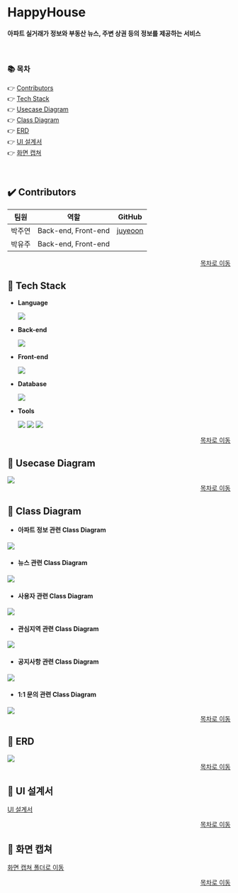 # HappyHouse
#### 아파트 실거래가 정보와 부동산 뉴스, 주변 상권 등의 정보를 제공하는 서비스

<br/>

### :books: 목차  

👉 [Contributors](#heavy_check_mark-contributors)   
👉 [Tech Stack](#notebook_with_decorative_cover-tech-stack)   
👉 [Usecase Diagram](#closed_book-usecase-diagram)   
👉 [Class Diagram](#green_book-class-diagram)   
👉 [ERD](#blue_book-erd)  
👉 [UI 설계서](#orange_book-ui-설계서)  
👉 [화면 캡쳐](#ledger-화면-캡쳐)  
  
<br>

<!-- 👇  
---
  👉 [메인페이지](#one-메인페이지)  
  👉 [동별실거래가 검색](#two-동별실거래가-검색)  
  👉 [로그인/로그아웃](#three-로그인로그아웃)     
  👉 [회원가입](#four-회원가입)  
  👉 [회원정보](#five-회원정보)  
  👉 [관심지역](#six-관심지역)  
  👉 [공지사항](#seven-공지사항)

 -->

<!-- ----------------------------------------------------------------------------------------------------------- -->

## :heavy_check_mark: Contributors

| 팀원   | 역할                              | GitHub                              |
| ------ | --------------------------------- | --------------------------------- |
| 박주연 | Back-end, Front-end | [juyeoon](https://github.com/juyeoon)  |
| 박유주 | Back-end, Front-end |    |

<div align=right><a href="https://github.com/juyeoon/HappyHouse#books-%EB%AA%A9%EC%B0%A8">목차로 이동</a></div>

<!-- ----------------------------------------------------------------------------------------------------------- -->

## :notebook_with_decorative_cover: Tech Stack
+ **Language**  

    <img src="https://img.shields.io/badge/java-007396?style=for-the-badge&logo=java&logoColor=white"> 
    
+ **Back-end**  

    <img src="https://img.shields.io/badge/Spring Boot-6DB33F?style=for-the-badge&logo=Spring Boot&logoColor=white">

+ **Front-end**  

    <img src="https://img.shields.io/badge/vue.js-4FC08D?style=for-the-badge&logo=vue.js&logoColor=white"> 
    
+ **Database**  

    <img src="https://img.shields.io/badge/mysql-4479A1?style=for-the-badge&logo=mysql&logoColor=white">
    
+ **Tools**  

    <img src="https://img.shields.io/badge/git-F05032?style=for-the-badge&logo=git&logoColor=white">
    <img src="https://img.shields.io/badge/sts-6DB33F?style=for-the-badge&logo=spring&logoColor=white"> 
    <img src="https://img.shields.io/badge/VS code-007ACC?style=for-the-badge&logo=Visual Studio Code&logoColor=white">

<div align=right><a href="https://github.com/juyeoon/HappyHouse#books-%EB%AA%A9%EC%B0%A8">목차로 이동</a></div>

<!-- ----------------------------------------------------------------------------------------------------------- -->

## :closed_book: Usecase Diagram
<a href="https://github.com/juyeoon/HappyHouse/blob/main/Document/usecaseDiagram/usecase_1_all.png" target="_blank">
  <img src="https://github.com/juyeoon/HappyHouse/blob/main/Document/usecaseDiagram/usecase_1_all.png">
</a>

<div align=right><a href="https://github.com/juyeoon/HappyHouse#books-%EB%AA%A9%EC%B0%A8">목차로 이동</a></div>

<!-- ----------------------------------------------------------------------------------------------------------- -->

## :green_book: Class Diagram

+ #### 아파트 정보 관련 Class Diagram
<a href="https://github.com/juyeoon/HappyHouse/blob/main/Document/classDiagram/classDiagram_house.PNG?raw=true" target="_blank">
  <img src="https://github.com/juyeoon/HappyHouse/blob/main/Document/classDiagram/classDiagram_house.PNG?raw=true">
</a>

+ #### 뉴스 관련 Class Diagram
<a href="https://github.com/juyeoon/HappyHouse/blob/main/Document/classDiagram/classDiagram_news.PNG?raw=true" target="_blank">
  <img src="https://github.com/juyeoon/HappyHouse/blob/main/Document/classDiagram/classDiagram_news.PNG?raw=true">
</a>

+ #### 사용자 관련 Class Diagram
<a href="https://github.com/juyeoon/HappyHouse/blob/main/Document/classDiagram/classDiagram_user.PNG?raw=true" target="_blank">
  <img src="https://github.com/juyeoon/HappyHouse/blob/main/Document/classDiagram/classDiagram_user.PNG?raw=true">
</a>

+ #### 관심지역 관련 Class Diagram
<a href="https://github.com/juyeoon/HappyHouse/blob/main/Document/classDiagram/classDiagram_interestArea.PNG?raw=true" target="_blank">
  <img src="https://github.com/juyeoon/HappyHouse/blob/main/Document/classDiagram/classDiagram_interestArea.PNG?raw=true">
</a>

+ #### 공지사항 관련 Class Diagram
<a href="https://github.com/juyeoon/HappyHouse/blob/main/Document/classDiagram/classDiagram_notice.PNG?raw=true" target="_blank">
  <img src="https://github.com/juyeoon/HappyHouse/blob/main/Document/classDiagram/classDiagram_notice.PNG?raw=true">
</a>

+ #### 1:1 문의 관련 Class Diagram
<a href="https://github.com/juyeoon/HappyHouse/blob/main/Document/classDiagram/classDiagram_qna.PNG?raw=true" target="_blank">
  <img src="https://github.com/juyeoon/HappyHouse/blob/main/Document/classDiagram/classDiagram_qna.PNG?raw=true">
</a>

<div align=right><a href="https://github.com/juyeoon/HappyHouse#books-%EB%AA%A9%EC%B0%A8">목차로 이동</a></div>

<!-- ----------------------------------------------------------------------------------------------------------- -->

## :blue_book: ERD

<a href="https://github.com/juyeoon/HappyHouse/blob/main/Document/ERD/happyhouse_ERD.PNG" target="_blank">
  <img src="https://github.com/juyeoon/HappyHouse/blob/main/Document/ERD/happyhouse_ERD.PNG">
</a>

<div align=right><a href="https://github.com/juyeoon/HappyHouse#books-%EB%AA%A9%EC%B0%A8">목차로 이동</a></div>

<!-- ----------------------------------------------------------------------------------------------------------- -->

## :orange_book: UI 설계서

[UI 설계서](https://github.com/juyeoon/HappyHouse/blob/main/Document/UI_%EC%84%A4%EA%B3%84%EC%84%9C/UI%EC%84%A4%EA%B3%84%EC%84%9C.pdf)

<div align=right><a href="https://github.com/juyeoon/HappyHouse#books-%EB%AA%A9%EC%B0%A8">목차로 이동</a></div>

<!-- ----------------------------------------------------------------------------------------------------------- -->

## :ledger: 화면 캡쳐

<!-- 수정 필요 -->
[화면 캡쳐 폴더로 이동](https://github.com/juyeoon/HappyHouse/tree/main/Document/screenshot)

<div align=right><a href="https://github.com/juyeoon/HappyHouse#books-%EB%AA%A9%EC%B0%A8">목차로 이동</a></div>















<!--

## :star: 화면 캡쳐

### :one: 메인페이지  

![1-crop](/uploads/9e66e72a4a4cdf0f41fb41118529488e/1-crop.JPG)


##### [목차](#books-목차)

<br>

---
### :two: 동별실거래가 검색 

#### <검색된 동에 맞게 지도 위치 변경>
![2-crop](/uploads/bdf3a666260698cf9c22408d379e87db/2-crop.JPG)


##### [목차](#books-목차)

<br>

---
### :three: 로그인/로그아웃

![4-crop](/uploads/124e4a8acfb37e0dc97adf1b5d8d4a12/4-crop.JPG)

**↓ 로그인시 네비게이션 바 변경**  
![3](/uploads/e356fd86031b332cee1995afee017c9f/3.JPG)


##### [목차](#books-목차)

<br>

---
### :four: 회원가입

![5-crop](/uploads/2b1da3b51affc5ee831b1906429273fa/5-crop.JPG) 


##### [목차](#books-목차)

<br>

---
### :five: 회원정보

#### <사용자 정보 확인 화면>  
![6-crop](/uploads/36114166c075cc1e15965f2cc3e10eca/6-crop.JPG)

#### <관리자 정보 확인 화면>  
![7-crop](/uploads/3bcde5dbe2d8bc09ae3680ffef1aee95/7-crop.JPG)

#### <회원정보 수정 화면>  
![8-crop](/uploads/00e76b1b06dd7c7d3678110870212c3e/8-crop.JPG)


##### [목차](#books-목차)

<br>

---
### :six: 관심지역

#### <관심지역 설정 화면>
![9-crop](/uploads/340c93311dfb50493a77f2cd919fd860/9-crop.JPG)  

#### <관심지역목록 조회 화면>   
![10-crop](/uploads/f7fb9efb4fc9eb93a7da9b12cb844cc2/10-crop.JPG)  


##### [목차](#books-목차)

<br>

---
### :seven: 공지사항

#### <공지사항 메인 화면>
![11-crop](/uploads/bb9576b2cb816b0e3469463d4730ca37/11-crop.JPG)

#### <공지사항 내용 확인 화면>
![12-crop](/uploads/b87043aed56de0b7c2e5918dabe6f459/12-crop.JPG)

#### <관리자 로그인 시 공지사항 메인 화면>   
![13-crop](/uploads/82c94a59e1a81a91da3e2c045a73b00f/13-crop.JPG)

#### <관리자 로그인 시 공지사항 등록 화면>   
![14-crop](/uploads/65b543f83c4ba5804fac317525ba8891/14-crop.JPG)

#### <관리자 로그인 시 공지사항 내용 확인 화면>   
![15-crop](/uploads/1a472fdf427e0c9d51f7edf628dac305/15-crop.JPG)


##### [목차](#books-목차)

<br>



